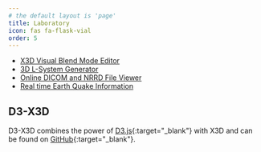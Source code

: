 ```yaml
---
# the default layout is 'page'
title: Laboratory
icon: fas fa-flask-vial
order: 5
---
```

* [X3D Visual Blend Mode Editor](/x_ite/laboratory/x3d-visual-blend-mode-editor)
* [3D L-System Generator](/x_ite/laboratory/3d-l-system-generator)
* [Online DICOM and NRRD File Viewer](/x_ite/laboratory/online-dicom-and-nrrd-file-viewer)
* [Real time Earth Quake Information](/x_ite/laboratory/real-time-earth-quake-information)

## D3-X3D

D3-X3D combines the power of [D3.js](http://www.d3js.org/){:target="_blank"} with X3D and can be found on [GitHub](https://github.com/jamesleesaunders/d3-x3d#d3-x3d){:target="_blank"}.
